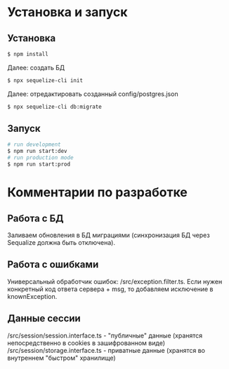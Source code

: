 # Установка и запуск
## Установка
```bash
$ npm install
```
Далее: создать БД
```bash
$ npx sequelize-cli init
```
Далее: отредактировать созданный config/postgres.json

```bash
$ npx sequelize-cli db:migrate
```

## Запуск
```bash
# run development
$ npm run start:dev
# run production mode
$ npm run start:prod
```
# Комментарии по разработке
## Работа с БД
Заливаем обновления в БД миграциями (синхронизация БД через Sequalize должна быть отключена).

## Работа с ошибками
Универсальный обработчик ошибок: /src/exception.filter.ts.
Если нужен конкретный код ответа сервера + msg, то добавляем исключение в knownException.

## Данные сессии
/src/session/session.interface.ts - "публичные" данные (хранятся непосредственно в cookies в зашифрованном виде)
/src/session/storage.interface.ts - приватные данные (хранятся во внутреннем "быстром" хранилище)